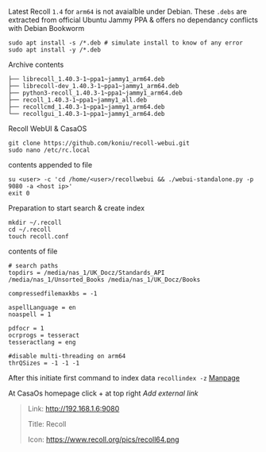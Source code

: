 Latest Recoll `1.4` for `arm64` is not avaialble under Debian. These `.debs` are extracted from official Ubuntu Jammy PPA & offers no dependancy conflicts with Debian Bookworm
```
sudo apt install -s /*.deb # simulate install to know of any error
sudo apt install -y /*.deb
```
Archive contents
```
├── librecoll_1.40.3-1~ppa1~jammy1_arm64.deb
├── librecoll-dev_1.40.3-1~ppa1~jammy1_arm64.deb
├── python3-recoll_1.40.3-1~ppa1~jammy1_arm64.deb
├── recoll_1.40.3-1~ppa1~jammy1_all.deb
├── recollcmd_1.40.3-1~ppa1~jammy1_arm64.deb
└── recollgui_1.40.3-1~ppa1~jammy1_arm64.deb
```
Recoll WebUI & CasaOS
```
git clone https://github.com/koniu/recoll-webui.git
sudo nano /etc/rc.local
```
contents appended to file
```
su <user> -c 'cd /home/<user>/recollwebui && ./webui-standalone.py -p 9080 -a <host ip>' 
exit 0
```
Preparation to start search & create index
```
mkdir ~/.recoll
cd ~/.recoll
touch recoll.conf
```
contents of file
```
# search paths
topdirs = /media/nas_1/UK_Docz/Standards_API /media/nas_1/Unsorted_Books /media/nas_1/UK_Docz/Books

compressedfilemaxkbs = -1

aspellLanguage = en
noaspell = 1

pdfocr = 1
ocrprogs = tesseract
tesseractlang = eng

#disable multi-threading on arm64
thrQSizes = -1 -1 -1
```
After this initiate first command to index data `recollindex -z` [Manpage](https://www.recoll.org/manpages/recollindex.1.html)

At CasaOs homepage click + at top right _Add external link_
> Link: http://192.168.1.6:9080
> 
> Title: Recoll
> 
> Icon: https://www.recoll.org/pics/recoll64.png
